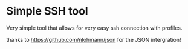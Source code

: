 # Simple SSH tool
Very simple tool that allows for very easy ssh connection with profiles.

thanks to https://github.com/nlohmann/json for the JSON intergration!
